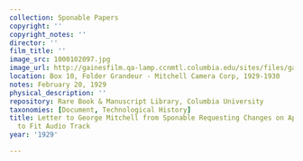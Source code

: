 ```yaml
---
collection: Sponable Papers
copyright: ''
copyright_notes: ''
director: ''
film_title: ''
image_src: 1000102097.jpg
image_url: http://gainesfilm.qa-lamp.ccnmtl.columbia.edu/sites/files/gainesfilm/images/1000102097.jpg
location: Box 10, Folder Grandeur - Mitchell Camera Corp, 1929-1930
notes: February 20, 1929
physical_description: ''
repository: Rare Book & Manuscript Library, Columbia University
taxonomies: [Document, Technological History]
title: Letter to George Mitchell from Sponable Requesting Changes on Aperture Size
  to Fit Audio Track
year: '1929'

---
```

